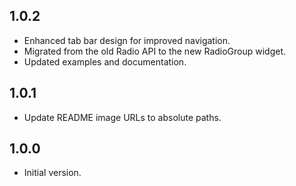 ## 1.0.2

- Enhanced tab bar design for improved navigation.
- Migrated from the old Radio API to the new RadioGroup widget.
- Updated examples and documentation.

## 1.0.1

- Update README image URLs to absolute paths.

## 1.0.0

- Initial version.